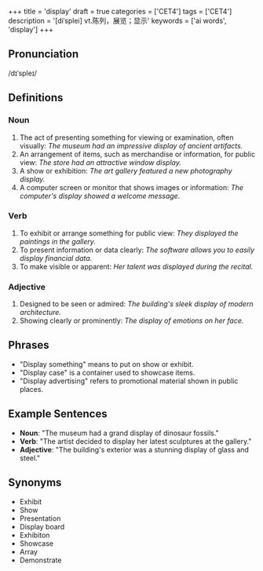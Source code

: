 +++
title = 'display'
draft = true
categories = ['CET4']
tags = ['CET4']
description = '[diˈsplei] vt.陈列，展览；显示'
keywords = ['ai words', 'display']
+++

## Pronunciation
/dɪˈspleɪ/

## Definitions
### Noun
1. The act of presenting something for viewing or examination, often visually: *The museum had an impressive display of ancient artifacts.*
2. An arrangement of items, such as merchandise or information, for public view: *The store had an attractive window display.*
3. A show or exhibition: *The art gallery featured a new photography display.*
4. A computer screen or monitor that shows images or information: *The computer's display showed a welcome message.*

### Verb
1. To exhibit or arrange something for public view: *They displayed the paintings in the gallery.*
2. To present information or data clearly: *The software allows you to easily display financial data.*
3. To make visible or apparent: *Her talent was displayed during the recital.*

### Adjective
1. Designed to be seen or admired: *The building's sleek display of modern architecture.*
2. Showing clearly or prominently: *The display of emotions on her face.*

## Phrases
- "Display something" means to put on show or exhibit.
- "Display case" is a container used to showcase items.
- "Display advertising" refers to promotional material shown in public places.

## Example Sentences
- **Noun**: "The museum had a grand display of dinosaur fossils."
- **Verb**: "The artist decided to display her latest sculptures at the gallery."
- **Adjective**: "The building's exterior was a stunning display of glass and steel."

## Synonyms
- Exhibit
- Show
- Presentation
- Display board
- Exhibiton
- Showcase
- Array
- Demonstrate
